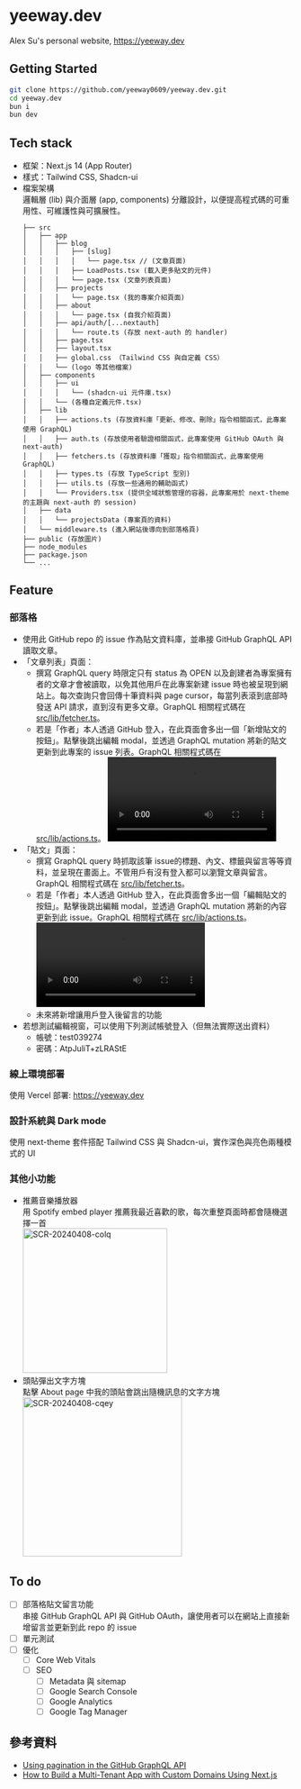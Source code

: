 # yeeway.dev
Alex Su's personal website, https://yeeway.dev

## Getting Started
```bash
git clone https://github.com/yeeway0609/yeeway.dev.git
cd yeeway.dev
bun i
bun dev
```
## Tech stack
- 框架：Next.js 14 (App Router)
- 樣式：Tailwind CSS, Shadcn-ui
- 檔案架構  
  邏輯層 (lib) 與介面層 (app, components) 分離設計，以便提高程式碼的可重用性、可維護性與可擴展性。
  ```
  ├── src
  │   ├── app
  │   │   ├── blog
  │   │   │   ├── [slug]
  │   │   │   │   └── page.tsx // (文章頁面)
  │   │   │   ├── LoadPosts.tsx (載入更多貼文的元件)
  │   │   │   └── page.tsx (文章列表頁面)
  │   │   ├── projects
  │   │   │   └── page.tsx (我的專案介紹頁面)
  │   │   ├── about
  │   │   │   └── page.tsx (自我介紹頁面)
  │   │   ├── api/auth/[...nextauth]
  │   │   │   └── route.ts (存放 next-auth 的 handler)
  │   │   ├── page.tsx 
  │   │   ├── layout.tsx 
  │   │   ├── global.css （Tailwind CSS 與自定義 CSS）
  │   │   └── (logo 等其他檔案)
  │   ├── components
  │   │   ├── ui 
  │   │   │   └── (shadcn-ui 元件庫.tsx)
  │   │   └── (各種自定義元件.tsx)
  │   ├── lib
  │   │   ├── actions.ts (存放資料庫「更新、修改、刪除」指令相關函式，此專案使用 GraphQL)
  │   │   ├── auth.ts (存放使用者驗證相關函式，此專案使用 GitHub OAuth 與 next-auth)
  │   │   ├── fetchers.ts (存放資料庫「獲取」指令相關函式，此專案使用 GraphQL)
  │   │   ├── types.ts (存放 TypeScript 型別)
  │   │   ├── utils.ts (存放一些通用的輔助函式)
  │   │   └── Providers.tsx (提供全域狀態管理的容器，此專案用於 next-theme 的主題與 next-auth 的 session)
  │   ├── data
  │   │   └── projectsData (專案頁的資料)
  │   └── middleware.ts (進入網站後導向到部落格頁)
  ├── public (存放圖片)
  ├── node_modules
  ├── package.json
  └── ...
  ```

## Feature
### 部落格
- 使用此 GitHub repo 的 issue 作為貼文資料庫，並串接 GitHub GraphQL API 讀取文章。
- 「文章列表」頁面：
  - 撰寫 GraphQL query 時限定只有 status 為 OPEN 以及創建者為專案擁有者的文章才會被讀取，以免其他用戶在此專案新建 issue 時也被呈現到網站上。每次查詢只會回傳十筆資料與 page cursor，每當列表滾到底部時發送 API 請求，直到沒有更多文章。GraphQL 相關程式碼在 [src/lib/fetcher.ts](https://github.com/yeeway0609/yeeway.dev/blob/main/src/lib/fetchers.ts)。
  - 若是「作者」本人透過 GitHub 登入，在此頁面會多出一個「新增貼文的按鈕」。點擊後跳出編輯 modal，並透過 GraphQL mutation 將新的貼文更新到此專案的 issue 列表。GraphQL 相關程式碼在 [src/lib/actions.ts](https://github.com/yeeway0609/yeeway.dev/blob/main/src/lib/actions.ts)。
    <video src="https://github.com/yeeway0609/yeeway.dev/assets/98323303/1ed39298-77ce-4c82-9e43-c11f659f1138"></video>
- 「貼文」頁面：
  - 撰寫 GraphQL query 時抓取該筆 issue的標題、內文、標籤與留言等等資料，並呈現在畫面上。不管用戶有沒有登入都可以瀏覽文章與留言。GraphQL 相關程式碼在 [src/lib/fetcher.ts](https://github.com/yeeway0609/yeeway.dev/blob/main/src/lib/fetchers.ts)。
  - 若是「作者」本人透過 GitHub 登入，在此頁面會多出一個「編輯貼文的按鈕」。點擊後跳出編輯 modal，並透過 GraphQL mutation 將新的內容更新到此 issue。GraphQL 相關程式碼在 [src/lib/actions.ts](https://github.com/yeeway0609/yeeway.dev/blob/main/src/lib/actions.ts)。  
    <video src="https://github.com/yeeway0609/yeeway.dev/assets/98323303/83b78041-61fe-40be-871c-bc5e31532a34"></video>
  - 未來將新增讓用戶登入後留言的功能
- 若想測試編輯視窗，可以使用下列測試帳號登入（但無法實際送出資料）
  - 帳號：test039274
  - 密碼：AtpJuliT+zLRAStE

### 線上環境部署
使用 Vercel 部署: https://yeeway.dev

### 設計系統與 Dark mode
使用 next-theme 套件搭配 Tailwind CSS 與 Shadcn-ui，實作深色與亮色兩種模式的 UI

### 其他小功能
- 推薦音樂播放器  
  用 Spotify embed player 推薦我最近喜歡的歌，每次重整頁面時都會隨機選擇一首  
  <img width="257" alt="SCR-20240408-colq" src="https://github.com/yeeway0609/yeeway.dev/assets/98323303/22a1dabd-1683-441f-a2c4-7891f84ef316">
- 頭貼彈出文字方塊  
  點擊 About page 中我的頭貼會跳出隨機訊息的文字方塊  
  <img width="283" alt="SCR-20240408-cqey" src="https://github.com/yeeway0609/yeeway.dev/assets/98323303/fb51f5c1-e9d6-4727-99e7-b2e5c493334e">

## To do
- [ ] 部落格貼文留言功能  
  串接 GitHub GraphQL API 與 GitHub OAuth，讓使用者可以在網站上直接新增留言並更新到此 repo 的 issue
- [ ] 單元測試
- [ ] 優化
  - [ ] Core Web Vitals
  - [ ] SEO
    - [ ] Metadata 與 sitemap
    - [ ] Google Search Console
    - [ ] Google Analytics
    - [ ] Google Tag Manager

## 參考資料
- [Using pagination in the GitHub GraphQL API](https://docs.github.com/en/graphql/guides/using-pagination-in-the-graphql-api)
- [How to Build a Multi-Tenant App with Custom Domains Using Next.js](https://vercel.com/guides/nextjs-multi-tenant-application)

